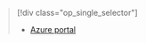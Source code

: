 <!--ms.date: 08/28/2017-->
> [!div class="op_single_selector"]
> * [Azure portal](../articles/storage/common/storage-monitoring-diagnosing-troubleshooting.md)
> 
>
